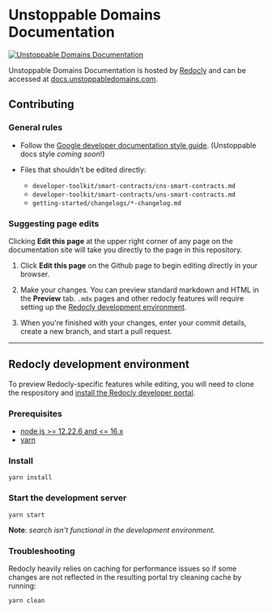 # Unstoppable Domains Documentation

[![Unstoppable Domains Documentation](https://img.shields.io/badge/docs-unstoppabledomains.com-blue)](https://docs.unstoppabledomains.com/)

Unstoppable Domains Documentation is hosted by [Redocly](https://www.redocly.com/) and can be accessed at
[docs.unstoppabledomains.com](https://docs.unstoppabledomains.com/).

## Contributing

### General rules

- Follow the [Google developer documentation style guide](https://developers.google.com/style). (Unstoppable docs style *coming soon*!)

- Files that shouldn't be edited directly: 
    - `developer-toolkit/smart-contracts/cns-smart-contracts.md`
    - `developer-toolkit/smart-contracts/uns-smart-contracts.md`
    - `getting-started/changelogs/*-changelog.md`

### Suggesting page edits

Clicking **Edit this page** at the upper right corner of any page on the documentation site will take you directly to the page in this repository.

1. Click **Edit this page** on the Github page to begin editing directly in your browser. 

2. Make your changes. You can preview standard markdown and HTML in the **Preview** tab. `.mdx` pages and other redocly features will require setting up the [Redocly development environment](#redocly-development-environment).

3. When you're finished with your changes, enter your commit details, create a new branch, and start a pull request.

---

## Redocly development environment

To preview Redocly-specific features while editing, you will need to clone the respository and [install the Redocly developer portal](https://redocly.com/docs/developer-portal/installation/).

### Prerequisites

- [node.js >= 12.22.6 and <= 16.x](https://nodejs.org/en/)
- [yarn](https://yarnpkg.com/en/)

### Install

    yarn install

### Start the development server

    yarn start

**Note**: *search isn't functional in the development environment.*

### Troubleshooting

Redocly heavily relies on caching for performance issues so if some changes are not reflected in the resulting portal try cleaning cache by running:

    yarn clean
